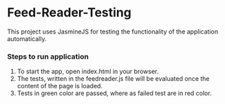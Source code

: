 # Feed-Reader-Testing

This project uses JasmineJS for testing the functionality of the application automatically.

### Steps to run application
1. To start the app, open index.html in your browser.
2. The tests, written in the feedreader.js file will be evaluated once the content of the page is loaded.
3. Tests in green color are passed, where as failed test are in red color.
